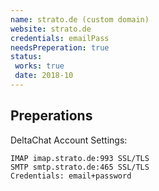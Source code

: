 ```yaml
---
name: strato.de (custom domain)
website: strato.de
credentials: emailPass
needsPreperation: true
status:
 works: true
 date: 2018-10
---
```

## Preperations
DeltaChat Account Settings:
```
IMAP imap.strato.de:993 SSL/TLS
SMTP smtp.strato.de:465 SSL/TLS
Credentials: email+password
```